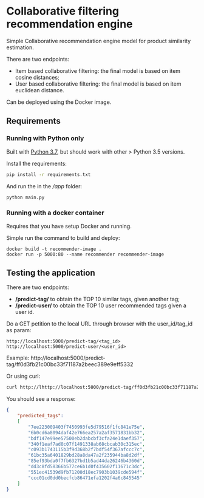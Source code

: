 # Collaborative filtering recommendation engine
Simple Collaborative recommendation engine model for product similarity estimation. 

There are two endpoints: 
- Item based collaborative filtering: the final model is based on item cosine distances;
- User based collaborative filtering: the final model is based on item euclidean distance.

Can be deployed using the Docker image.


## Requirements

### Running with Python only
Built with [Python 3.7](https://www.python.org/downloads/release/python-370/), but should work with other > Python 3.5 versions.

Install the requirements:

```bash
pip install -r requirements.txt
```

And run the in the _/app_ folder:
```bash
python main.py
```
### Running with a docker container
Requires that you have setup Docker and running. 

Simple run the command to build and deploy:

```docker
docker build -t recommender-image . 
docker run -p 5000:80 --name recommender recommender-image 
```

## Testing the application
There are two endpoints:
- **/predict-tag/** to obtain the TOP 10 similar tags, given another tag;
- **/predict-user/** to obtain the TOP 10 user recommended tags given a user id.

Do a GET petition to the local URL through browser with the user_id/tag_id as param:
```
http://localhost:5000/predict-tag/<tag_id>
http://localhost:5000/predict-user/<user_id>
```

Example:
http://localhost:5000/predict-tag/ff0d3fb21c00bc33f71187a2beec389e9eff5332

Or using curl:
```bash
curl http://lhttp://localhost:5000/predict-tag/ff0d3fb21c00bc33f71187a2beec389e9eff5332
```
You should see a response:
```json
{
    "predicted_tags":
    [
        "7ee223009403f7450993fe5d79516f1fc841e75e",
        "6b0cd6a8094daf42e766ea257a2af3571831bb32",
        "bdf147e99ee57500eb2dabcbf3cfa24e1daef357",
        "340f1eaf7ad0c07f1491338ab68cbcab30c315ec",
        "c093b1743115b3f9d368b2f7bdf54f367afccc7c",
        "61bc35a6401829bd28a8da47a2f235944ba8d2df",
        "85ef93bda0f7fb6327bd1b5ad44da26246b4360d",
        "dd3c8fd58366b577ce6b1d0f435602f11671c3dc",
        "551ec41539d9fb71200d18ec7903b1039cde594f",
        "ccc01cd0dd0becfcb86471efa1202f4a6c845545"
    ]
}
```
